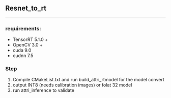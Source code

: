 ## Resnet_to_rt

------


### requirements:

- TensorRT 5.1.0 +
- OpenCV 3.0 +
- cuda 9.0
- cudnn 7.5

### Step

1. Compile CMakeList.txt and run build_attri_rtmodel for the model convert
2. output INT8 (needs calibration images) or folat 32 model
3. run attri_inference to validate
